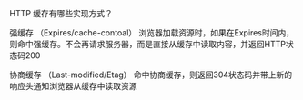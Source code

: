 HTTP 缓存有哪些实现方式？

强缓存 （Expires/cache-contoal）
浏览器加载资源时，如果在Expires时间内，则命中强缓存。不会再请求服务器，而是直接从缓存中读取内容，并返回HTTP状态码200

协商缓存 （Last-modified/Etag）
命中协商缓存，则返回304状态码并带上新的响应头通知浏览器从缓存中读取资源